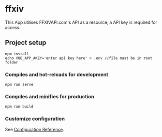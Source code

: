 # ffxiv
This App utilises FFXIVAPI.com's API as a resource, a API key is required for access.

## Project setup
```
npm install
echo VUE_APP_AKEY='enter api key here' > .env //file must be in root folder
```


### Compiles and hot-reloads for development
```
npm run serve
```

### Compiles and minifies for production
```
npm run build
```

### Customize configuration
See [Configuration Reference](https://cli.vuejs.org/config/).
